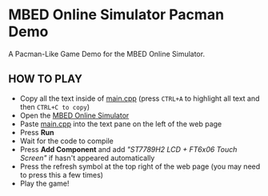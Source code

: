 # MBED Online Simulator Pacman Demo
 A Pacman-Like Game Demo for the MBED Online Simulator.
 
 ## HOW TO PLAY
 - Copy all the text inside of [main.cpp](https://raw.githubusercontent.com/ThomasGill13/SimulatorPacman/main/main.cpp) (press `CTRL+A` to highlight all text and then `CTRL+C to copy`)
 - Open the [MBED Online Simulator](https://simulator.mbed.com/)
 - Paste [main.cpp](https://raw.githubusercontent.com/ThomasGill13/SimulatorPacman/main/main.cpp) into the text pane on the left of the web page
 - Press **Run**
 - Wait for the code to compile
 - Press **Add Component** and add *"ST7789H2 LCD + FT6x06 Touch Screen"* if hasn't appeared automatically
 - Press the refresh symbol at the top right of the web page (you may need to press this a few times)
 - Play the game!
